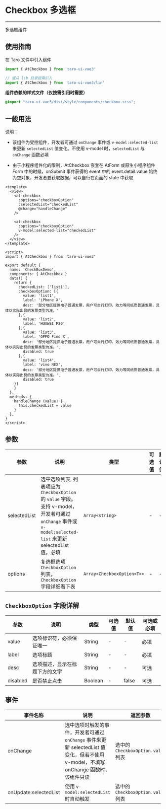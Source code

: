# Checkbox 多选框

---
多选框组件

## 使用指南

在 Taro 文件中引入组件

```typescript
import { AtCheckbox } from 'taro-ui-vue3'

// 或从 lib 目录按需引入
import { AtCheckbox } from 'taro-ui-vue3/lin'
```

**组件依赖的样式文件（仅按需引用时需要）**

```scss
@import "taro-ui-vue3/dist/style/components/checkbox.scss";
```

## 一般用法

说明：

* 该组件为受控组件，开发者可通过 `onChange` 事件或 `v-model:selected-list`来更新 `selectedList` 值变化。不使用 v-model 时，`selectedList` 与 `onChange` 函数必填

* 由于小程序组件化的限制，AtCheckbox 嵌套在 AtForm 或原生小程序组件 Form 中的时候，onSubmit 事件获得的 event 中的 event.detail.value 始终为空对象，开发者要获取数据，可以自行在页面的 state 中获取

```vue
<template>
  <view>
    <at-checkbox
      :options="checkboxOption"
      :selectedList="checkedList"
      @change="handleChange"
    />

    <at-checkbox
      :options="checkboxOption"
      v-model:selected-list="checkedList"
    />
  </view>
</template>

<script>
import { AtCheckbox } from 'taro-ui-vue3'

export default {
  name: 'CheckBoxDemo',
  components: { AtCheckbox }
  data() {
    return {
      checkedList: ['list1'],
      checkboxOption: [{
        value: 'list1',
        label: 'iPhone X',
        desc: '部分地区提供电子普通发票，用户可自行打印，效力等同纸质普通发票，具体以实际出具的发票类型为准。'
      },{
        value: 'list2',
        label: 'HUAWEI P20'
      },{
        value: 'list3',
        label: 'OPPO Find X',
        desc: '部分地区提供电子普通发票，用户可自行打印，效力等同纸质普通发票，具体以实际出具的发票类型为准。',
        disabled: true
      },{
        value: 'list4',
        label: 'vivo NEX',
        desc: '部分地区提供电子普通发票，用户可自行打印，效力等同纸质普通发票，具体以实际出具的发票类型为准。',
        disabled: true
    }]
    }
  },
  methods: {
    handleChange (value) {
      this.checkedList = value
    }
  },
}
</script>

```


## 参数

| 参数         | 说明         | 类型  | 可选值 | 默认值 |
| ------------ | ---------- | ----- | ------ | ------ |
| selectedList | 选中选项列表, 列表项应为 `CheckboxOption` 的 `value` 字段。支持 v-model，开发者可通过 `onChange` 事件或 `v-model:selected-list` 来更新 selectedList 值，必填       | `Array<string>` | -      | -      |
| options      | 复选框选项 `CheckboxOption` 列表，`CheckboxOption` 字段详细看下表 | `Array<CheckboxOption<T>>` | -      | -      |


## `CheckboxOption` 字段详解

| 参数     | 说明     | 类型    | 可选值 | 默认值 | 可选或必填 |
| -------- | -------| ------- | ------ | ------ | ------- |
| value    | 选项标识符，必须保证唯一 | String  | -  | -  | 必填  |
| label    | 选项标题  | String  | -      | -      | 必填       |
| desc     | 选项描述，显示在标题下方的文字 | String  | - | - | 可选 |
| disabled | 是否禁止点击  | Boolean | -      | false  | 可选  |

## 事件

| 事件名称 | 说明                     | 返回参数          |
| -------- | ------------------------ | ----------------- |
| onChange | 选中选项时触发的事件，开发者可通过 `onChange` 事件来更新 selectedList 值变化，但若不使用 v-model，不填写 onChange 函数时，该组件只读 | 选中的 `CheckboxOption.value` 列表 |
| onUpdate:selectedList | 使用 `v-model:selectedList` 时自动触发 | 选中的 `CheckboxOption.value` 列表 |
